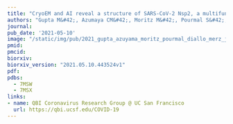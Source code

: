 ```yaml
---
title: "CryoEM and AI reveal a structure of SARS-CoV-2 Nsp2, a multifunctional protein involved in key host processes."
authors: "Gupta M&#42;, Azumaya CM&#42;, Moritz M&#42;, Pourmal S&#42;, Diallo A&#42;, Merz GE&#42;, Jang G&#42;, Bouhaddou M&#42;, Fossati&#42;, Brilot AF, Diwanji D, Hernandez E, Herrera N, Kratochvil HT, Lam VL, Li F, Li Y, Nguyen HC, Nowotny C, Owens TW, Peters JK, Rizo AN, Schulze-Gahmen U, Smith AM, **Young ID**, Yu Z, Asarnow D, Billesbølle C, Campbell MG, Chen J, Chen KH, Chio US, Dickinson MS, Doan L, Jin M,, Kim K, Li J, Li YL, Linossi E, Liu Y, Lo M, Lopez J, Lopez KE, Mancino A, Moss III FR, Paul MD, Pawar KI, Pelin A, Pospiech Jr. TH, Puchase C, Remesh SG, Safari M, Schaefer K, Sun M, Tabios MC, Thwin AC, Titus EW, Trenker R, Tse E, Tsui TKM, Wang F, Zhang K, Zhang Y, Zhao J, Zhou F, Zhou Y, Zuliani-Alvarez L, **QCRG Structural Biology Consortium**, Agard DA, Cheng Y, **Fraser JS**, Jura N, Kortemme T, Manglik A, Southworth DR, Stroud RM, Swaney DL, Krogan NJ, Frost A, Rosenberg OS, Verba KA."
journal:
pub_date: '2021-05-10'
image: "/static/img/pub/2021_gupta_azuyama_moritz_pourmal_diallo_merz_jang_bouhaddou_fossati.jpg"
pmid:
pmcid:
biorxiv:
biorxiv_version: "2021.05.10.443524v1"
pdf:
pdbs:
  - 7MSW
  - 7MSX
links:
- name: QBI Coronavirus Research Group @ UC San Francisco
  url: https://qbi.ucsf.edu/COVID-19
---
```

